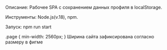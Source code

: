 Описание: Рабочее SPA с сохранением данных профиля в localStorage.

Инструменты: Node.js(v.18), npm.

Запуск: npm run start


.page {
    min-width: 2560px;
}
Ширина сайта зафиксирована согласно размеру в фигме